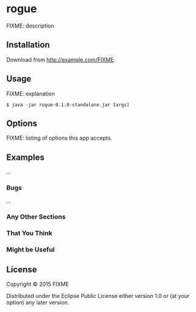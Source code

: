 # rogue

FIXME: description

## Installation

Download from http://example.com/FIXME.

## Usage

FIXME: explanation

    $ java -jar rogue-0.1.0-standalone.jar [args]

## Options

FIXME: listing of options this app accepts.

## Examples

...

### Bugs

...

### Any Other Sections
### That You Think
### Might be Useful

## License

Copyright © 2015 FIXME

Distributed under the Eclipse Public License either version 1.0 or (at
your option) any later version.
